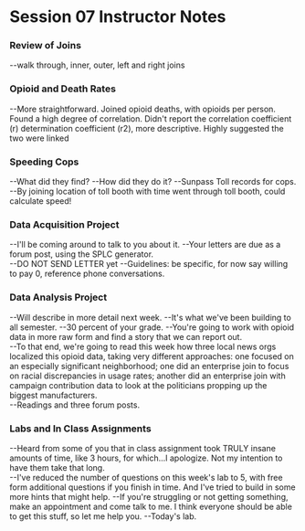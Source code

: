 # Session 07 Instructor Notes

### Review of Joins
--walk through, inner, outer, left and right joins

### Opioid and Death Rates
--More straightforward. Joined opioid deaths, with opioids per person.  Found a high degree of correlation.  Didn't report the correlation coefficient (r) determination coefficient (r2), more descriptive. Highly suggested the two were linked

### Speeding Cops
--What did they find?
--How did they do it?
--Sunpass Toll records for cops.
--By joining location of toll booth with time went through toll booth, could calculate speed!   

### Data Acquisition Project
--I'll be coming around to talk to you about it.
--Your letters are due as a forum post, using the SPLC generator.  
--DO NOT SEND LETTER yet
--Guidelines: be specific, for now say willing to pay 0, reference phone conversations.

### Data Analysis Project
--Will describe in more detail next week.
--It's what we've been building to all semester.
--30 percent of your grade.
--You're going to work with opioid data in more raw form and find a story that we can report out.   
--To that end, we're going to read this week how three local news orgs localized this opioid data, taking very different approaches: one focused on an especially significant neighborhood; one did an enterprise join to focus on racial discrepancies in usage rates; another did an enterprise join with campaign contribution data to look at the politicians propping up the biggest manufacturers.  
--Readings and three forum posts.

### Labs and In Class Assignments
--Heard from some of you that in class assignment took TRULY insane amounts of time, like 3 hours, for which...I apologize. Not my intention to have them take that long.  
--I've reduced the number of questions on this week's lab to 5, with free form additional questions if you finish in time. And I've tried to build in some more hints that might help.
--If you're struggling or not getting something, make an appointment and come talk to me.  I think everyone should be able to get this stuff, so let me help you.
--Today's lab.
